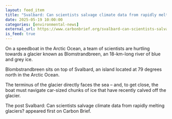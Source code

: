 ```yaml
---
layout: feed_item
title: "Svalbard: Can scientists salvage climate data from rapidly melting glaciers?"
date: 2025-05-19 10:00:00
categories: [environmental-news]
external_url: https://www.carbonbrief.org/svalbard-can-scientists-salvage-climate-data-from-rapidly-melting-glaciers/
is_feed: true
---
```


On a speedboat in the Arctic Ocean, a team of scientists are hurtling towards a glacier known as Blomstrandbreen, an 18-km-long river of blue and grey ice.



Blombstrandbreen sits on top of Svalbard, an island located at 79 degrees north in the Arctic Ocean.



The terminus of the glacier directly faces the sea – and, to get close, the boat must navigate car-sized chunks of ice that have recently calved off the glacier.




The post Svalbard: Can scientists salvage climate data from rapidly melting glaciers? appeared first on Carbon Brief.
